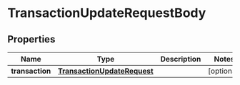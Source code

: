 

# TransactionUpdateRequestBody


## Properties

Name | Type | Description | Notes
------------ | ------------- | ------------- | -------------
**transaction** | [**TransactionUpdateRequest**](TransactionUpdateRequest.md) |  |  [optional]



